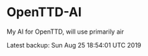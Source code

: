 # OpenTTD-AI
My AI for OpenTTD, will use primarily air

Latest backup: Sun Aug 25 18:54:01 UTC 2019
